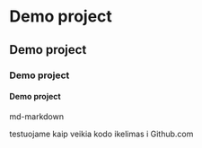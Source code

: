 # Demo project
## Demo project
### Demo project
#### Demo project




md-markdown

testuojame kaip veikia kodo ikelimas i Github.com
